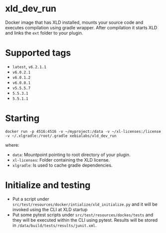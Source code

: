 # xld_dev_run #

Docker image that has XLD installed, mounts your source code and executes compilation using gradle wrapper. 
After compilation it starts XLD and links the `ext` folder to your plugin.

# Supported tags #

* `latest`, `v6.2.1.1`
* `v6.0.2.1`
* `v6.0.1.2`
* `v6.0.0.1`
* `v5.5.5.7`
* `5.5.3.1`
* `5.5.1.1`

# Starting #

```
docker run -p 4516:4516 -v ~/myproject:/data -v ~/xl-licenses:/license -v ~/.xlgradle:/root/.gradle xebialabs/xld_dev_run
```

where:

* `data`: Mountpoint pointing to root directory of your plugin.
* `xl-licenses`: Folder containing the XLD license.
* `xlgradle`: Is used to cache gradle dependencies.

# Initialize and testing #
+ Put a script under `src/test/resources/docker/intialize/xld_initialize.py` and it will be invoked using the CLI at XLD startup
+ Put some pytest scripts under `src/test/resources/dockes/tests` and they will be executed within the CLI using pytest. Results will be stored in `/data/build/tests/results/junit.xml`.
